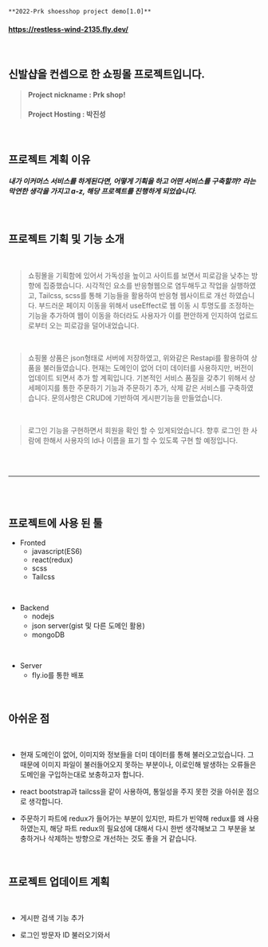 ```
**2022-Prk shoesshop project demo[1.0]**
```
#### https://restless-wind-2135.fly.dev/

<br/>

## 신발샵을 컨셉으로 한 쇼핑몰 프로젝트입니다.



> #### Project nickname : Prk shop! 
> #### Project Hosting : 박진성


<br/>


## 프로젝트 계획 이유

##### 내가 이커머스 서비스를 하게된다면, 어떻게 기획을 하고 어떤 서비스를 구축할까? 라는 막연한 생각을 가지고 a-z, 해당 프로젝트를 진행하게 되었습니다. 
<br/>

## 프로젝트 기획 및 기능 소개

<br/>

>쇼핑몰을 기획함에 있어서 가독성을 높이고 사이트를 보면서 피로감을 낮추는 방향에 집중했습니다. 시각적인 요소를 반응형웹으로 염두해두고 작업을 실행하였고, Tailcss, scss를 통해 기능들을 활용하여 반응형 웹사이트로 개선 하였습니다. 부드러운 페이지 이동을 위해서 useEffect로 웹 이동 시 투명도를 조정하는 기능을 추가하여 웹이 이동을 하더라도 사용자가 이를 편안하게 인지하여 업로드로부터 오는 피로감을 덜어내었습니다.
<br/>

>쇼핑몰 상품은 json형태로 서버에 저장하였고, 위와같은 Restapi를 활용하여 상품을 불러들였습니다. 현재는 도메인이 없어 더미 데이터를 사용하지만, 버전이 업데이트 되면서 추가 할 계획입니다. 기본적인 서비스 품질을 갖추기 위해서 상세페이지를 통한 주문하기 기능과 주문하기 추가, 삭제 같은 서비스를 구축하였습니다. 문의사항은 CRUD에 기반하여 게시판기능을 만들었습니다. 
<br/>

>로그인 기능을 구현하면서 회원을 확인 할 수 있게되었습니다. 향후 로그인 한 사람에 한해서 사용자의 Id나 이름을 표기 할 수 있도록 구현 할 예정입니다.
<br/>

<br/>

------------------

<br/><br/>

## 프로젝트에 사용 된 툴

+ Fronted
  + javascript(ES6)
  + react(redux)
  + scss
  + Tailcss

<br/>

+ Backend 
  + nodejs
  + json server(gist 및 다른 도메인 활용)
  + mongoDB
  
  
<br/>

+ Server 
  + fly.io를 통한 배포 
  
  
<br/>  
  
## 아쉬운 점

<br/>

+ 현재 도메인이 없어, 이미지와 정보들을 더미 데이터를 통해 불러오고있습니다. 그 때문에 이미지 파일이 불러들어오지 못하는 부분이나, 이로인해 발생하는 오류들은 도메인을 구입하는대로 보충하고자 합니다.

+ react bootstrap과 tailcss을 같이 사용하여, 통일성을 주지 못한 것을 아쉬운 점으로 생각합니다.

+ 주문하기 파트에 redux가 들어가는 부분이 있지만, 파트가 빈약해 redux를 왜 사용하였는지, 해당 파트 redux의 필요성에 대해서 다시 한번 생각해보고 그 부분을 보충하거나 삭제하는 방향으로 개선하는 것도 좋을 거 같습니다.
  
<br/>  

## 프로젝트 업데이트 계획

<br/>

+ 게시판 검색 기능 추가

+ 로그인 방문자 ID 불러오기와서  





